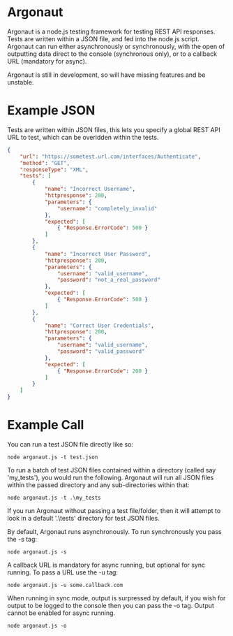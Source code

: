 Argonaut
========
Argonaut is a node.js testing framework for testing REST API responses. Tests are written within a JSON file, and fed into the node.js script. Argonaut can run either asynchronously or synchronously, with the open of outputting data direct to the console (synchronous only), or to a callback URL (mandatory for async).

Argonaut is still in development, so will have missing features and be unstable.


Example JSON
============
Tests are written within JSON files, this lets you specify a global REST API URL to test, which can be overidden within the tests.

```json
{
    "url": "https://sometest.url.com/interfaces/Authenticate",
    "method": "GET",
    "responseType": "XML",
    "tests": [
        {
            "name": "Incorrect Username",
            "httpresponse": 200,
            "parameters": {
                "username": "completely_invalid"
            },
            "expected": [
                { "Response.ErrorCode": 500 }
            ]
        },
        {
            "name": "Incorrect User Password",
            "httpresponse": 200,
            "parameters": {
                "username": "valid_username",
                "password": "not_a_real_password"
            },
            "expected": [
                { "Response.ErrorCode": 500 }
            ]
        },
        {
            "name": "Correct User Credentials",
            "httpresponse": 200,
            "parameters": {
                "username": "valid_username",
                "password": "valid_password"
            },
            "expected": [
                { "Response.ErrorCode": 200 }
            ]
        }
    ]
}

```


Example Call
============
You can run a test JSON file directly like so:

```shell
node argonaut.js -t test.json
```

To run a batch of test JSON files contained within a directory (called say 'my_tests'), you would run the following. Argonaut will run all JSON files within the passed directory and any sub-directories within that:

```shell
node argonaut.js -t .\my_tests
```

If you run Argonaut without passing a test file/folder, then it will attempt to look in a default '.\tests' directory for test JSON files.

By default, Argonaut runs asynchronously. To run synchronously you pass the -s tag:

```shell
node argonaut.js -s
```

A callback URL is mandatory for async running, but optional for sync running. To pass a URL use the -u tag:

```shell
node argonaut.js -u some.callback.com
```

When running in sync mode, output is surpressed by default, if you wish for output to be logged to the console then you can pass the -o tag. Output cannot be enabled for async running.

```shell
node argonaut.js -o
```